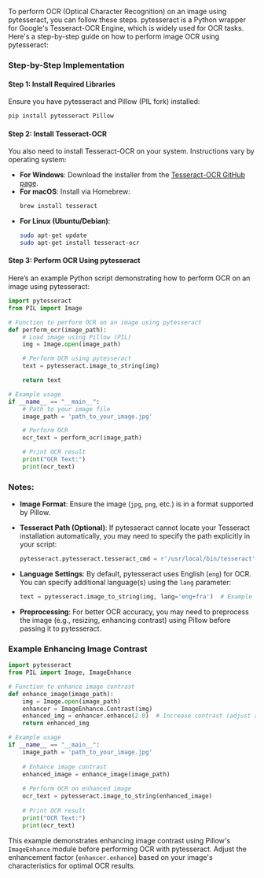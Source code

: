 To perform OCR (Optical Character Recognition) on an image using pytesseract, you can follow these steps. pytesseract is a Python wrapper for Google's Tesseract-OCR Engine, which is widely used for OCR tasks. Here's a step-by-step guide on how to perform image OCR using pytesseract:

### Step-by-Step Implementation

#### Step 1: Install Required Libraries

Ensure you have pytesseract and Pillow (PIL fork) installed:

```bash
pip install pytesseract Pillow
```

#### Step 2: Install Tesseract-OCR

You also need to install Tesseract-OCR on your system. Instructions vary by operating system:

- **For Windows**: Download the installer from the [Tesseract-OCR GitHub page](https://github.com/UB-Mannheim/tesseract/wiki).
- **For macOS**: Install via Homebrew:
  ```bash
  brew install tesseract
  ```
- **For Linux (Ubuntu/Debian)**:
  ```bash
  sudo apt-get update
  sudo apt-get install tesseract-ocr
  ```

#### Step 3: Perform OCR Using pytesseract

Here’s an example Python script demonstrating how to perform OCR on an image using pytesseract:

```python
import pytesseract
from PIL import Image

# Function to perform OCR on an image using pytesseract
def perform_ocr(image_path):
    # Load image using Pillow (PIL)
    img = Image.open(image_path)

    # Perform OCR using pytesseract
    text = pytesseract.image_to_string(img)

    return text

# Example usage
if __name__ == "__main__":
    # Path to your image file
    image_path = 'path_to_your_image.jpg'

    # Perform OCR
    ocr_text = perform_ocr(image_path)

    # Print OCR result
    print("OCR Text:")
    print(ocr_text)
```

### Notes:

- **Image Format**: Ensure the image (`jpg`, `png`, etc.) is in a format supported by Pillow.
  
- **Tesseract Path (Optional)**: If pytesseract cannot locate your Tesseract installation automatically, you may need to specify the path explicitly in your script:
  ```python
  pytesseract.pytesseract.tesseract_cmd = r'/usr/local/bin/tesseract'  # Example path for macOS/Linux
  ```
  
- **Language Settings**: By default, pytesseract uses English (`eng`) for OCR. You can specify additional language(s) using the `lang` parameter:
  ```python
  text = pytesseract.image_to_string(img, lang='eng+fra')  # Example for English and French
  ```

- **Preprocessing**: For better OCR accuracy, you may need to preprocess the image (e.g., resizing, enhancing contrast) using Pillow before passing it to pytesseract.

### Example Enhancing Image Contrast

```python
import pytesseract
from PIL import Image, ImageEnhance

# Function to enhance image contrast
def enhance_image(image_path):
    img = Image.open(image_path)
    enhancer = ImageEnhance.Contrast(img)
    enhanced_img = enhancer.enhance(2.0)  # Increase contrast (adjust as needed)
    return enhanced_img

# Example usage
if __name__ == "__main__":
    image_path = 'path_to_your_image.jpg'
    
    # Enhance image contrast
    enhanced_image = enhance_image(image_path)
    
    # Perform OCR on enhanced image
    ocr_text = pytesseract.image_to_string(enhanced_image)
    
    # Print OCR result
    print("OCR Text:")
    print(ocr_text)
```

This example demonstrates enhancing image contrast using Pillow's `ImageEnhance` module before performing OCR with pytesseract. Adjust the enhancement factor (`enhancer.enhance`) based on your image's characteristics for optimal OCR results.

